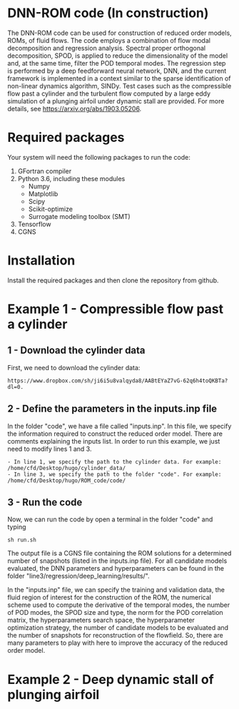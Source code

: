 # DNN-ROM code (In construction)
The DNN-ROM code can be used for construction of reduced order models, ROMs, of fluid flows. The code employs a combination of flow modal decomposition and regression analysis. Spectral proper orthogonal decomposition, SPOD, is applied to reduce the dimensionality of the model and, at the same time, filter the POD temporal modes. The regression step is performed by a deep feedforward neural network, DNN, and the current framework is implemented in a context similar to the sparse identification of non-linear dynamics algorithm, SINDy. Test cases such as the compressible flow past a cylinder and the turbulent flow computed by a large eddy simulation of a plunging airfoil under dynamic stall are provided. For more details, see https://arxiv.org/abs/1903.05206. 

# Required packages 
Your system will need the following packages to run the code:
1. GFortran compiler
2. Python 3.6, including these modules
    - Numpy
    - Matplotlib
    - Scipy
    - Scikit-optimize
    - Surrogate modeling toolbox (SMT) 
3. Tensorflow 
4. CGNS 

# Installation 
Install the required packages and then clone the repository from github.

# Example 1 - Compressible flow past a cylinder

## 1 - Download the cylinder data
First, we need to download the cylinder data: 

    https://www.dropbox.com/sh/ji6i5u8valqyda8/AABtEYaZ7vG-62q6h4toQKBTa?dl=0. 

## 2 - Define the parameters in the inputs.inp file
In the folder "code", we have a file called "inputs.inp". In this file, we specify the information required to construct the reduced order model. There are comments explaining the inputs list. In order to run this example, we just need to modify lines 1 and 3.

    - In line 1, we specify the path to the cylinder data. For example: /home/cfd/Desktop/hugo/cylinder_data/
    - In line 3, we specify the path to the folder "code". For example: /home/cfd/Desktop/hugo/ROM_code/code/
    
## 3 - Run the code    
Now, we can run the code by open a terminal in the folder "code" and typing 
      
    sh run.sh 

The output file is a CGNS file containing the ROM solutions for a determined number of snapshots (listed in the inputs.inp file). For all candidate models evaluated, the DNN parameters and hyperparameters can be found in the folder "line3/regression/deep_learning/results/". 

In the "inputs.inp" file, we can specify the training and validation data, the fluid region of interest for the construction of the ROM, the numerical scheme used to compute the derivative of the temporal modes, the number of POD modes, the SPOD size and type, the norm for the POD correlation matrix, the hyperparameters search space, the hyperparameter optimization strategy, the number of candidate models to be evaluated and the number of snapshots for reconstruction of the flowfield. So, there are many parameters to play with here to improve the accuracy of the reduced order model.
   
# Example 2 - Deep dynamic stall of plunging airfoil
